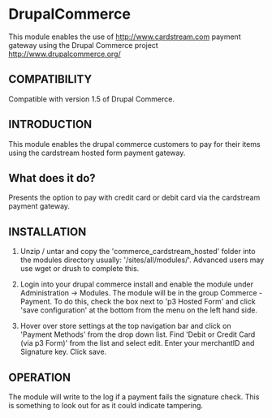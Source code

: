 DrupalCommerce
==============

This module enables the use of http://www.cardstream.com payment gateway using the Drupal Commerce project http://www.drupalcommerce.org/

COMPATIBILITY
------------

Compatible with version 1.5 of Drupal Commerce. 

INTRODUCTION
------------

This module enables the drupal commerce customers to pay for their items using the cardstream hosted
form payment gateway.

What does it do?
----------------
Presents the option to pay with credit card or debit card via the cardstream payment
gateway.


INSTALLATION
------------

 1. Unzip / untar and copy the 'commerce_cardstream_hosted' folder into the modules directory
    usually: '/sites/all/modules/'. Advanced users may use wget or drush to complete this.

 2. Login into your drupal commerce install and enable the module under Administration -> Modules. The module will be in the group Commerce - Payment. To do this, check the box next to 'p3 Hosted Form' and click 'save configuration' at the bottom from the menu on the left hand side. 

 3. Hover over store settings at the top navigation bar and click on 'Payment Methods' from the drop down list. Find 'Debit or Credit Card (via p3 Form)' from the list and select edit. Enter your merchantID and Signature key. Click save.

OPERATION
---------

The module will write to the log if a payment fails the signature check.  This is something to look
out for as it could indicate tampering.


